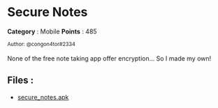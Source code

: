 # Secure Notes

**Category** : Mobile
**Points** : 485

<small>Author: @congon4tor#2334</small><br><br>None of the free note taking app offer encryption... So I made my own!

## Files : 
 - [secure_notes.apk](./secure_notes.apk)


